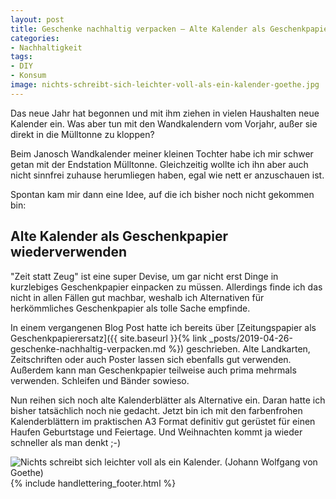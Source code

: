 ```yaml
---
layout: post
title: Geschenke nachhaltig verpacken – Alte Kalender als Geschenkpapier
categories:
- Nachhaltigkeit
tags:
- DIY
- Konsum
image: nichts-schreibt-sich-leichter-voll-als-ein-kalender-goethe.jpg
---
```


Das neue Jahr hat begonnen und mit ihm ziehen in vielen Haushalten neue Kalender
ein. Was aber tun mit den Wandkalendern vom Vorjahr, außer sie direkt in die
Mülltonne zu kloppen?

Beim Janosch Wandkalender meiner kleinen Tochter habe ich mir schwer getan mit
der Endstation Mülltonne. Gleichzeitig wollte ich ihn aber auch nicht sinnfrei
zuhause herumliegen haben, egal wie nett er anzuschauen ist.

Spontan kam mir dann eine Idee, auf die ich bisher noch nicht gekommen bin:

## Alte Kalender als Geschenkpapier wiederverwenden

"Zeit statt Zeug" ist eine super Devise, um gar nicht erst Dinge in kurzlebiges
Geschenkpapier einpacken zu müssen. Allerdings finde ich das nicht in allen
Fällen gut machbar, weshalb ich Alternativen für herkömmliches Geschenkpapier
als tolle Sache empfinde.

In einem vergangenen Blog Post hatte ich bereits über
[Zeitungspapier als Geschenkpapierersatz]({{ site.baseurl }}{% link _posts/2019-04-26-geschenke-nachhaltig-verpacken.md %})
geschrieben. Alte Landkarten, Zeitschriften oder auch Poster lassen sich
ebenfalls gut verwenden. Außerdem kann man Geschenkpapier teilweise auch prima
mehrmals verwenden. Schleifen und Bänder sowieso.

Nun reihen sich noch alte Kalenderblätter als Alternative ein. Daran hatte ich
bisher tatsächlich noch nie gedacht. Jetzt bin ich mit den farbenfrohen
Kalenderblättern im praktischen A3 Format definitiv gut gerüstet für einen
Haufen Geburtstage und Feiertage. Und Weihnachten kommt ja wieder schneller als
man denkt ;-)

![Nichts schreibt sich leichter voll als ein Kalender. (Johann Wolfgang von Goethe)]({{site.baseurl}}/assets/img/posts/nichts-schreibt-sich-leichter-voll-als-ein-kalender-goethe.jpg)
{% include handlettering_footer.html %}

